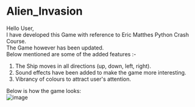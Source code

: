 # Alien_Invasion

Hello User,<br>
I have developed this Game with reference to Eric Matthes Python Crash Course.<br>
The Game however has been updated.<br>
Below mentioned are some of the added features :- <br>
1. The Ship moves in all directions (up, down, left, right).<br>
2. Sound effects have been added to make the game more interesting.<br>
3. Vibrancy of colours to attract user's attention. <br>

Below is how the game looks: <br>
![image](https://user-images.githubusercontent.com/71587244/117607892-90e53900-b17a-11eb-804e-a4cb2cefb86a.png)


